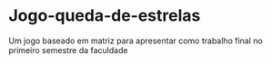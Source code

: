 # Jogo-queda-de-estrelas
Um jogo baseado em matriz para apresentar como trabalho final no primeiro semestre da faculdade
